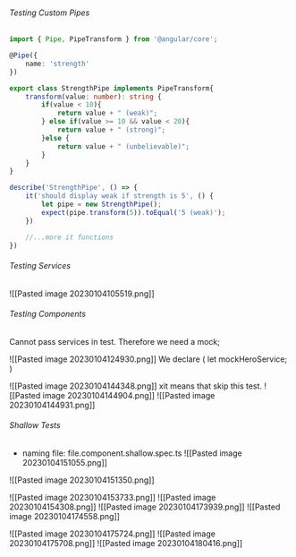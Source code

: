 ###### Testing Custom Pipes

```Typescript
import { Pipe, PipeTransform } from '@angular/core';

@Pipe({
	name: 'strength'
})

export class StrengthPipe implements PipeTransform{
	transform(value: number): string {
		if(value < 10){
			return value + " (weak)";
		} else if(value >= 10 && value < 20){
			return value + " (strong)";
		}else {
			return value + " (unbelievable)";
		}
	}
}
```

```Typescript
describe('StrengthPipe', () => {
	it('should display weak if strength is 5', () {
		let pipe = new StrengthPipe();
		expect(pipe.transform(5)).toEqual('5 (weak)');
	})

	//...more it functions
})
```

###### Testing Services

![[Pasted image 20230104105519.png]]

###### Testing Components

Cannot pass services in test. Therefore we need a mock;

![[Pasted image 20230104124930.png]]
We declare ( let mockHeroService; )

![[Pasted image 20230104144348.png]]
xit means that skip this test.
![[Pasted image 20230104144904.png]]
![[Pasted image 20230104144931.png]]

###### Shallow Tests
- naming file: file.component.shallow.spec.ts
![[Pasted image 20230104151055.png]]

![[Pasted image 20230104151350.png]]

![[Pasted image 20230104153733.png]]
![[Pasted image 20230104154308.png]]
![[Pasted image 20230104173939.png]]
![[Pasted image 20230104174558.png]]

![[Pasted image 20230104175724.png]]
![[Pasted image 20230104175708.png]]
![[Pasted image 20230104180416.png]]
